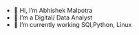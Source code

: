 - 👋 Hi, I’m Abhishek Malpotra
- 👀 I’m a Digital/ Data Analyst
- 🌱 I’m currently working SQl,Python, Linux

<!---
malpotraa/malpotraa is a ✨ special ✨ repository because its `README.md` (this file) appears on your GitHub profile.
You can click the Preview link to take a look at your changes.
--->
